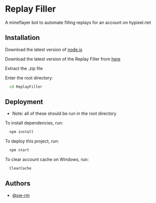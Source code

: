 
# Replay Filler

A mineflayer bot to automate filling replays for an account on hypixel.net




## Installation

Download the latest version of [node.js](https://nodejs.org/en/download)

Download the latest version of the Replay Filler from [here](https://github.com/sw-rm/ReplayFiller/releases) 

Extract the .zip file 

Enter the root directory:
```bash
  cd ReplayFiller
```
    
## Deployment

- Note: all of these should be run in the root directory

To install dependencies, run:

```bash
  npm install
```
To deploy this project, run:
```bash
  npm start
```
To clear account cache on Windows,  run:
```bash
  ClearCache
```

## Authors

- [@sw-rm](https://github.com/sw-rm)

